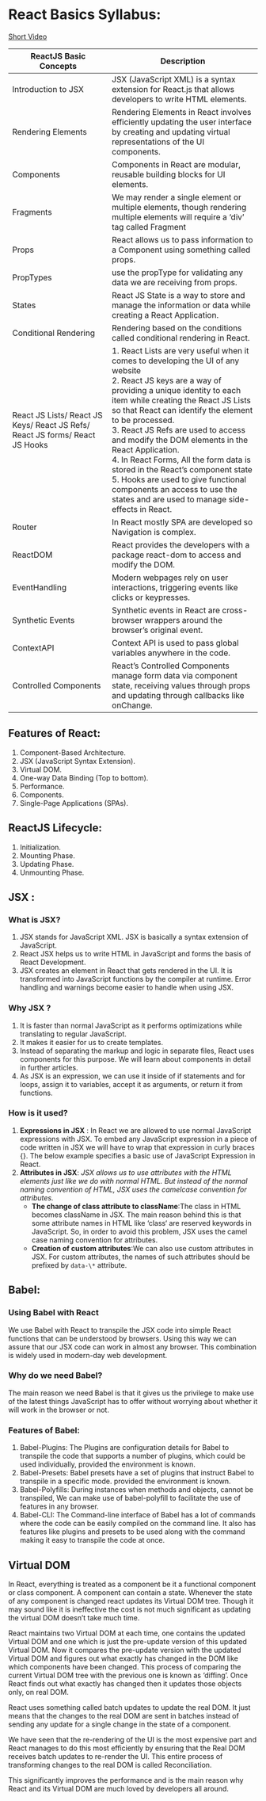 # React Basics Syllabus:

[Short Video](https://www.youtube.com/watch?v=wIyHSOugGGw)

| ReactJS Basic Concepts                                                       | Description                                                                                                                                                                                                                                                                                                                                                                                                                                                                                                                                                          |
| ---------------------------------------------------------------------------- | -------------------------------------------------------------------------------------------------------------------------------------------------------------------------------------------------------------------------------------------------------------------------------------------------------------------------------------------------------------------------------------------------------------------------------------------------------------------------------------------------------------------------------------------------------------------- |
| Introduction to JSX                                                          | JSX (JavaScript XML) is a syntax extension for React.js that allows developers to write HTML elements.                                                                                                                                                                                                                                                                                                                                                                                                                                                               |
| Rendering Elements                                                           | Rendering Elements in React involves efficiently updating the user interface by creating and updating virtual representations of the UI components.                                                                                                                                                                                                                                                                                                                                                                                                                  |
| Components                                                                   | Components in React are modular, reusable building blocks for UI elements.                                                                                                                                                                                                                                                                                                                                                                                                                                                                                           |
| Fragments                                                                    | We may render a single element or multiple elements, though rendering multiple elements will require a ‘div’ tag called Fragment                                                                                                                                                                                                                                                                                                                                                                                                                                     |
| Props                                                                        | React allows us to pass information to a Component using something called props.                                                                                                                                                                                                                                                                                                                                                                                                                                                                                     |
| PropTypes                                                                    | use the propType for validating any data we are receiving from props.                                                                                                                                                                                                                                                                                                                                                                                                                                                                                                |
| States                                                                       | React JS State is a way to store and manage the information or data while creating a React Application.                                                                                                                                                                                                                                                                                                                                                                                                                                                              |
| Conditional Rendering                                                        | Rendering based on the conditions called conditional rendering in React.                                                                                                                                                                                                                                                                                                                                                                                                                                                                                             |
| React JS Lists/ React JS Keys/ React JS Refs/ React JS forms/ React JS Hooks | 1. React Lists are very useful when it comes to developing the UI of any website <br/>2. React JS keys are a way of providing a unique identity to each item while creating the React JS Lists so that React can identify the element to be processed.<br/>3. React JS Refs are used to access and modify the DOM elements in the React Application.<br/>4. In React Forms, All the form data is stored in the React’s component state<br/>5. Hooks are used to give functional components an access to use the states and are used to manage side-effects in React. |
| Router                                                                       | In React mostly SPA are developed so Navigation is complex.                                                                                                                                                                                                                                                                                                                                                                                                                                                                                                          |
| ReactDOM                                                                     | React provides the developers with a package react-dom to access and modify the DOM.                                                                                                                                                                                                                                                                                                                                                                                                                                                                                 |
| EventHandling                                                                | Modern webpages rely on user interactions, triggering events like clicks or keypresses.                                                                                                                                                                                                                                                                                                                                                                                                                                                                              |
| Synthetic Events                                                             | Synthetic events in React are cross-browser wrappers around the browser’s original event.                                                                                                                                                                                                                                                                                                                                                                                                                                                                            |
| ContextAPI                                                                   | Context API is used to pass global variables anywhere in the code.                                                                                                                                                                                                                                                                                                                                                                                                                                                                                                   |
| Controlled Components                                                        | React’s Controlled Components manage form data via component state, receiving values through props and updating through callbacks like onChange.                                                                                                                                                                                                                                                                                                                                                                                                                     |

## Features of React:

1. Component-Based Architecture.
2. JSX (JavaScript Syntax Extension).
3. Virtual DOM.
4. One-way Data Binding (Top to bottom).
5. Performance.
6. Components.
7. Single-Page Applications (SPAs).

## ReactJS Lifecycle:

1. Initialization.
2. Mounting Phase.
3. Updating Phase.
4. Unmounting Phase.

## JSX :

### What is JSX?

1. JSX stands for JavaScript XML. JSX is basically a syntax extension of JavaScript.
2. React JSX helps us to write HTML in JavaScript and forms the basis of React Development.
3. JSX creates an element in React that gets rendered in the UI. It is transformed into JavaScript functions by the compiler at runtime. Error handling and warnings become easier to handle when using JSX.

### Why JSX ?

1. It is faster than normal JavaScript as it performs optimizations while translating to regular JavaScript.
2. It makes it easier for us to create templates.
3. Instead of separating the markup and logic in separate files, React uses components for this purpose. We will learn about components in detail in further articles.
4. As JSX is an expression, we can use it inside of if statements and for loops, assign it to variables, accept it as arguments, or return it from functions.

### How is it used?

1. **Expressions in JSX** :
   In React we are allowed to use normal JavaScript expressions with JSX. To embed any JavaScript expression in a piece of code written in JSX we will have to wrap that expression in curly braces {}. The below example specifies a basic use of JavaScript Expression in React.
2. **Attributes in JSX**:
   _JSX allows us to use attributes with the HTML elements just like we do with normal HTML. But instead of the normal naming convention of HTML, JSX uses the camelcase convention for attributes._
   - **The change of class attribute to className**:The class in HTML becomes className in JSX. The main reason behind this is that some attribute names in HTML like ‘class‘ are reserved keywords in JavaScript. So, in order to avoid this problem, JSX uses the camel case naming convention for attributes.
   - **Creation of custom attributes**:We can also use custom attributes in JSX. For custom attributes, the names of such attributes should be prefixed by `data-\*` attribute.

## Babel:

### Using Babel with React

We use Babel with React to transpile the JSX code into simple React functions that can be understood by browsers. Using this way we can assure that our JSX code can work in almost any browser. This combination is widely used in modern-day web development.

### Why do we need Babel?

The main reason we need Babel is that it gives us the privilege to make use of the latest things JavaScript has to offer without worrying about whether it will work in the browser or not.

### Features of Babel:

1. Babel-Plugins: The Plugins are configuration details for Babel to transpile the code that supports a number of plugins, which could be used individually, provided the environment is known.
2. Babel-Presets: Babel presets have a set of plugins that instruct Babel to transpile in a specific mode. provided the environment is known.
3. Babel-Polyfills: During instances when methods and objects, cannot be transpiled, We can make use of babel-polyfill to facilitate the use of features in any browser.
4. Babel-CLI: The Command-line interface of Babel has a lot of commands where the code can be easily compiled on the command line. It also has features like plugins and presets to be used along with the command making it easy to transpile the code at once.

## Virtual DOM

In React, everything is treated as a component be it a functional component or class component. A component can contain a state. Whenever the state of any component is changed react updates its Virtual DOM tree. Though it may sound like it is ineffective the cost is not much significant as updating the virtual DOM doesn’t take much time.

React maintains two Virtual DOM at each time, one contains the updated Virtual DOM and one which is just the pre-update version of this updated Virtual DOM. Now it compares the pre-update version with the updated Virtual DOM and figures out what exactly has changed in the DOM like which components have been changed. This process of comparing the current Virtual DOM tree with the previous one is known as ‘diffing’. Once React finds out what exactly has changed then it updates those objects only, on real DOM.

React uses something called batch updates to update the real DOM. It just means that the changes to the real DOM are sent in batches instead of sending any update for a single change in the state of a component.

We have seen that the re-rendering of the UI is the most expensive part and React manages to do this most efficiently by ensuring that the Real DOM receives batch updates to re-render the UI. This entire process of transforming changes to the real DOM is called Reconciliation.

This significantly improves the performance and is the main reason why React and its Virtual DOM are much loved by developers all around.
